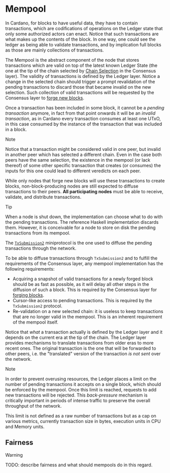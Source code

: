 # Mempool

In Cardano, for blocks to have useful data, they have to contain transactions,
which are codifications of operations on the Ledger state that only some
authorized actors can enact. Notice that such transactions are what makes up the
contents of the block. In one way, one could see the ledger as being able to
validate transactions, and by implication full blocks as those are mainly
collections of transactions.

The Mempool is the abstract component of the node that stores transactions which
are valid on top of the latest known Ledger State (the one at the tip of the
chain selected by [Chain Selection](../consensus/chainsel.md) in the Consensus
layer). The validity of transactions is defined by the Ledger layer. Notice a
change in the selected chain should trigger a prompt revalidation of the pending
transactions to discard those that became invalid on the new selection.  Such
collection of valid transactions will be requested by the Consensus layer to
[forge new blocks](../consensus/forging.md).

Once a transaction has been included in some block, it cannot be a _pending
transaction_ anymore, in fact from that point onwards it will be an _invalid
transaction_, as in Cardano every transaction consumes at least one UTxO, in
this case consumed by the instance of the transaction that was included in a
block.

> [!NOTE]
>
> Notice that a transaction might be considered valid in one peer, but invalid
> in another peer which has selected a different chain. Even in the case both
> peers have the same selection, the existence in the mempool (or lack thereof)
> of some other specific transaction that creates (or consumes) the inputs for
> this one could lead to different veredicts on each peer.

While only nodes that forge new blocks will use these transactions to create
blocks, non-block-producing nodes are still expected to diffuse transactions to
their peers. **All participating nodes** must be able to receive, validate, and
distribute transactions.

> [!TIP]
>
> When a node is shut down, the implementation can choose what to do with the
> pending transactions. The reference Haskell implementation discards them.
> However, it is conceivable for a node to store on disk the pending
> transactions from its mempool.

The [`TxSubmission2`](./txsubmission2.md) miniprotocol is the
one used to diffuse the pending transactions through the network.

To be able to diffuse transactions through `TxSubmission2` and to fulfill the
requirements of the Consensus layer, any mempool implementation has the
following requirements:
- Acquiring a snapshot of valid transactions for a newly forged block should be
  as fast as possible, as it will delay all other steps in the diffusion of such
  a block. This is required by the Consensus layer for [forging
  blocks](../consensus/forging.md).
- Cursor-like access to pending transactions. This is required by the
  `TxSubmission2` protocol.
- Re-validation on a new selected chain: it is useless to keep transactions that
  are no longer valid in the mempool. This is an inherent requirement of the
  mempool itself.

Notice that _what_ a transaction actually is defined by the Ledger layer and it
depends on the current era at the tip of the chain. The Ledger layer provides
mechanisms to translate transactions from older eras to more recent ones. The
original transaction is the one that will be forwarded to other peers, i.e. the
"translated" version of the transaction _is not sent_ over the network.

> [!NOTE]
>
> In order to prevent overusing resources, the Ledger places a limit on the
> number of pending transactions it accepts on a single block, which should be
> enforced by the mempool. Once this limit is reached, requests to add new
> transactions will be rejected. This _back-pressure_ mechanism is critically
> important in periods of intense traffic to preserve the overall throughput of
> the network.
>
> This limit is not defined as a raw number of transactions but as a cap on
> various metrics, currently transaction size in bytes, execution units in CPU
> and Memory units.

## Fairness

> [!WARNING]
>
> TODO: describe fairness and what should mempools do in this regard.
